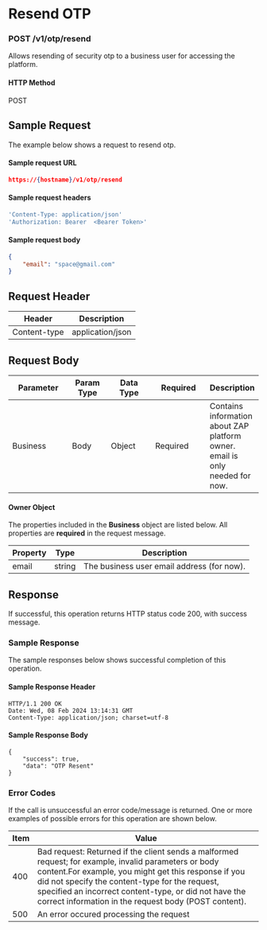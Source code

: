 # Resend OTP

### POST /v1/otp/resend <a href="#top" id="top"></a>

Allows resending of security otp to a  business user  for accessing the platform.

#### HTTP Method <a href="#top" id="top"></a>

POST

## Sample Request <a href="#samplerequest" id="samplerequest"></a>

The example below shows a request to resend otp.

#### **Sample request** URL <a href="#top" id="top"></a>

```json
https://{hostname}/v1/otp/resend
```

#### **Sample request headers** <a href="#top" id="top"></a>

```javascript
'Content-Type: application/json'
'Authorization: Bearer  <Bearer Token>'
```

#### **Sample request body** <a href="#top" id="top"></a>

```json
{
    "email": "space@gmail.com"
}
```

## Request Header <a href="#samplerequest" id="samplerequest"></a>

| Header       | Description      |
| ------------ | ---------------- |
| Content-type | application/json |

## Request Body <a href="#samplerequest" id="samplerequest"></a>

<table><thead><tr><th width="125">Parameter</th><th width="73">Param Type</th><th width="94">Data Type</th><th width="115">Required</th><th>Description</th></tr></thead><tbody><tr><td>Business</td><td>Body</td><td>Object</td><td>Required</td><td>Contains information about ZAP platform owner. email  is only needed for now.</td></tr></tbody></table>

#### Owner Object

The properties included in the **Business**  object are listed below. All properties are **required** in the request message.

| Property | Type   | Description                                |
| -------- | ------ | ------------------------------------------ |
| email    | string | The business user email address (for now). |

## Response <a href="#samplerequest" id="samplerequest"></a>

If successful, this operation returns HTTP status code 200, with success message.

### Sample Response <a href="#samplerequest" id="samplerequest"></a>

The sample responses below shows successful completion of this operation.

#### **Sample** Response Header <a href="#top" id="top"></a>

```
HTTP/1.1 200 OK
Date: Wed, 08 Feb 2024 13:14:31 GMT
Content-Type: application/json; charset=utf-8
```

#### **Sample** Response Body <a href="#top" id="top"></a>

```
{
    "success": true,
    "data": "OTP Resent"
}
```

### Error Codes <a href="#samplerequest" id="samplerequest"></a>

If the call is unsuccessful an error code/message is returned. One or more examples of possible errors for this operation are shown below.

| Item | Value                                                                                                                                                                                                                                                                                                                             |
| ---- | --------------------------------------------------------------------------------------------------------------------------------------------------------------------------------------------------------------------------------------------------------------------------------------------------------------------------------- |
| 400  | Bad request: Returned if the client sends a malformed request; for example, invalid parameters or body content.For example, you might get this response if you did not specify the content-type for the request, specified an incorrect content-type, or did not have the correct information in the request body (POST content). |
| 500  | An error occured processing the request                                                                                                                                                                                                                                                                                           |
